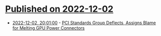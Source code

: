 # [Published on 2022-12-02](index.md)

* [2022-12-02, 20:01:00](https://hardware.slashdot.org/story/22/12/02/1820251/pci-standards-group-deflects-assigns-blame-for-melting-gpu-power-connectors?utm_source=rss1.0mainlinkanon&utm_medium=feed) - [PCI Standards Group Deflects, Assigns Blame for Melting GPU Power Connectors](https://hardware.slashdot.org/story/22/12/02/1820251/pci-standards-group-deflects-assigns-blame-for-melting-gpu-power-connectors?utm_source=rss1.0mainlinkanon&utm_medium=feed)
